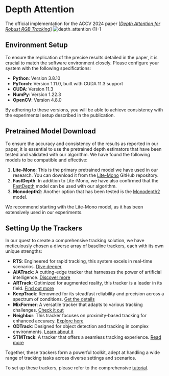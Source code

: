 # Depth Attention
The official implementation for the ACCV 2024 paper \[[_Depth Attention for Robust RGB Tracking_](www.google.com)\]
![depth_attention (1)-1](https://github.com/user-attachments/assets/96159032-faf5-4305-ba91-ac0c5a3a6b75)

## Environment Setup
To ensure the replication of the precise results detailed in the paper, it is crucial to match the software environment closely. Please configure your system with the following specifications:

- **Python**: Version 3.8.10
- **PyTorch**: Version 1.11.0, built with CUDA 11.3 support
- **CUDA**: Version 11.3
- **NumPy**: Version 1.22.3
- **OpenCV**: Version 4.8.0

By adhering to these versions, you will be able to achieve consistency with the experimental setup described in the publication.

## Pretrained Model Download

To ensure the accuracy and consistency of the results as reported in our paper, it is essential to use the pretrained depth estimators that have been tested and validated with our algorithm. We have found the following models to be compatible and effective:

1. **Lite-Mono**: This is the primary pretrained model we have used in our research. You can download it from the [Lite-Mono](https://github.com/noahzn/Lite-Mono) GitHub repository.
2. **FastDepth**: In addition to Lite-Mono, we have also confirmed that the [FastDepth](https://github.com/dwofk/fast-depth) model can be used with our algorithm.
3. **Monodepth2**: Another option that has been tested is the [Monodepth2](https://github.com/nianticlabs/monodepth2) model.

We recommend starting with the Lite-Mono model, as it has been extensively used in our experiments.

## Setting Up the Trackers

In our quest to create a comprehensive tracking solution, we have meticulously chosen a diverse array of baseline trackers, each with its own unique strengths:

- **RTS**: Engineered for rapid tracking, this system excels in real-time scenarios. [Dive deeper](https://github.com/visionml/pytracking/blob/master/pytracking/README.md#RTS) 
- **AiATrack**: A cutting-edge tracker that harnesses the power of artificial intelligence. [Discover more](https://github.com/Little-Podi/AiATrack) 
- **ARTrack**: Optimized for augmented reality, this tracker is a leader in its field. [Find out more](https://github.com/MIV-XJTU/ARTrack) 
- **KeepTrack**: Renowned for its steadfast reliability and precision across a spectrum of conditions. [Get the details](https://github.com/visionml/pytracking/blob/master/pytracking/README.md#KeepTrack) 
- **MixFormer**: A versatile tracker that adapts to various tracking challenges. [Check it out](https://github.com/MCG-NJU/MixFormer) 
- **Neighbor**: This tracker focuses on proximity-based tracking for enhanced accuracy. [Explore here](https://github.com/franktpmvu/NeighborTrack) 
- **ODTrack**: Designed for object detection and tracking in complex environments. [Learn about it](https://github.com/GXNU-ZhongLab/ODTrack) 
- **STMTrack**: A tracker that offers a seamless tracking experience. [Read more](https://github.com/fzh0917/STMTrack) 

Together, these trackers form a powerful toolkit, adept at handling a wide range of tracking tasks across diverse settings and scenarios.

To set up these trackers, please refer to the comprehensive [tutorial](https://github.com/LiuYuML/Depth-Attention/tree/main/Trackers). 


